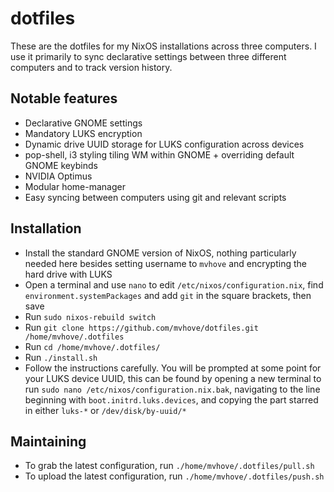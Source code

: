 # dotfiles

These are the dotfiles for my NixOS installations across three computers. I use it primarily to sync declarative settings between three different computers and to track version history.

## Notable features

- Declarative GNOME settings
- Mandatory LUKS encryption
- Dynamic drive UUID storage for LUKS configuration across devices
- pop-shell, i3 styling tiling WM within GNOME + overriding default GNOME keybinds
- NVIDIA Optimus
- Modular home-manager
- Easy syncing between computers using git and relevant scripts

## Installation

- Install the standard GNOME version of NixOS, nothing particularly needed here besides setting username to `mvhove` and encrypting the hard drive with LUKS
- Open a terminal and use `nano` to edit `/etc/nixos/configuration.nix`, find `environment.systemPackages` and add `git` in the square brackets, then save
- Run `sudo nixos-rebuild switch`
- Run `git clone https://github.com/mvhove/dotfiles.git /home/mvhove/.dotfiles`
- Run `cd /home/mvhove/.dotfiles/`
- Run `./install.sh`
- Follow the instructions carefully. You will be prompted at some point for your LUKS device UUID, this can be found by opening a new terminal to run `sudo nano /etc/nixos/configuration.nix.bak`, navigating to the line beginning with `boot.initrd.luks.devices`, and copying the part starred in either `luks-*` or `/dev/disk/by-uuid/*`

## Maintaining

- To grab the latest configuration, run `./home/mvhove/.dotfiles/pull.sh`
- To upload the latest configuration, run `./home/mvhove/.dotfiles/push.sh`
